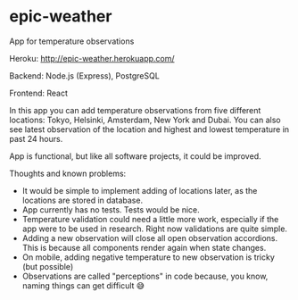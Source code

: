 # epic-weather
App for temperature observations

Heroku: http://epic-weather.herokuapp.com/

Backend: Node.js (Express), PostgreSQL

Frontend: React


In this app you can add temperature observations from five different locations: Tokyo, Helsinki, Amsterdam, New York and Dubai. You can also see latest observation of the location and highest and lowest temperature in past 24 hours. 

App is functional, but like all software projects, it could be improved.

Thoughts and known problems:
- It would be simple to implement adding of locations later, as the locations are stored in database.
- App currently has no tests. Tests would be nice.
- Temperature validation could need a little more work, especially if the app were to be used in research. Right now validations are quite simple.
- Adding a new observation will close all open observation accordions. This is because all components render again when state changes. 
- On mobile, adding negative temperature to new observation is tricky (but possible)
- Observations are called "perceptions" in code because, you know, naming things can get difficult 😅
